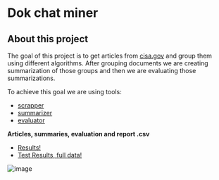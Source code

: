 # Dok chat miner

## About this project
The goal of this project is to get articles from [cisa.gov](https://www.cisa.gov) and group them using different algorithms. After grouping documents we are creating summarization of those groups and then we are evaluating those summarizations.

To achieve this goal we are using tools: 
* [scrapper](./scrapper)
* [summarizer](./summarizer)
* [evaluator](./evaluator)

**Articles, summaries, evaluation and report .csv**
* [Results!](./scrapper/output/clustering_results)
* [Test Results, full data!](./scrapper/output/clustering_results/test-results)

![image](https://github.com/juliuszlosinski/Dok-chat-miner/assets/72278818/ac86453a-d869-4f77-8eda-aababcf63a76)
